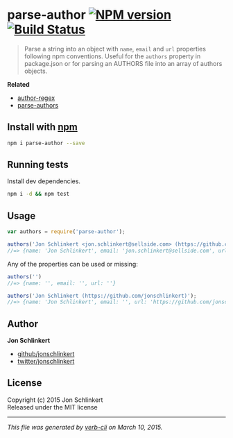 # parse-author [![NPM version](https://badge.fury.io/js/parse-author.svg)](http://badge.fury.io/js/parse-author)  [![Build Status](https://travis-ci.org/jonschlinkert/parse-author.svg)](https://travis-ci.org/jonschlinkert/parse-author) 

> Parse a string into an object with `name`, `email` and `url` properties following npm conventions. Useful for the `authors` property in package.json or for parsing an AUTHORS file into an array of authors objects.

**Related**

 - [author-regex](https://github.com/jonschlinkert/author-regex)
 - [parse-authors](https://github.com/jonschlinkert/parse-authors)


## Install with [npm](npmjs.org)

```bash
npm i parse-author --save
```

## Running tests
Install dev dependencies.

```bash
npm i -d && npm test
```

## Usage

```js
var authors = require('parse-author');

authors('Jon Schlinkert <jon.schlinkert@sellside.com> (https://github.com/jonschlinkert)');
//=> {name: 'Jon Schlinkert', email: 'jon.schlinkert@sellside.com', url: 'https://github.com/jonschlinkert'}
```

Any of the properties can be used or missing:

```js
authors('')
//=> {name: '', email: '', url: ''}

authors('Jon Schlinkert (https://github.com/jonschlinkert)');
//=> {name: 'Jon Schlinkert', email: '', url: 'https://github.com/jonschlinkert'}
```

## Author

**Jon Schlinkert**
 
+ [github/jonschlinkert](https://github.com/jonschlinkert)
+ [twitter/jonschlinkert](http://twitter.com/jonschlinkert) 

## License
Copyright (c) 2015 Jon Schlinkert  
Released under the MIT license

***

_This file was generated by [verb-cli](https://github.com/assemble/verb-cli) on March 10, 2015._